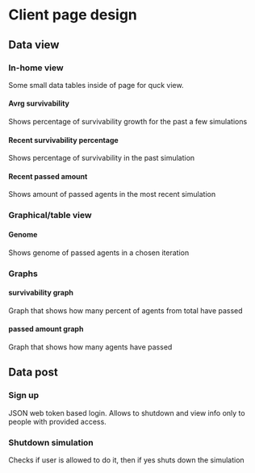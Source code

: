 # Client page design

## Data view
### In-home view
Some small data tables inside of page for quck view.

#### Avrg survivability
Shows percentage of survivability growth for the past a few simulations

#### Recent survivability percentage
Shows percentage of survivability in the past simulation

#### Recent passed amount
Shows amount of passed agents in the most recent simulation

### Graphical/table view
#### Genome
Shows genome of passed agents in a chosen iteration

### Graphs
#### survivability graph
Graph that shows how many percent of agents from total have passed

#### passed amount graph
Graph that shows how many agents have passed

## Data post
### Sign up
JSON web token based login. Allows to shutdown and view info only to people with provided access.

### Shutdown simulation
Checks if user is allowed to do it, then if yes shuts down the simulation